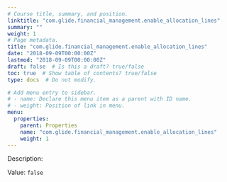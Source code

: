```yaml
---
# Course title, summary, and position.
linktitle: "com.glide.financial_management.enable_allocation_lines"
summary: ""
weight: 1
# Page metadata.
title: "com.glide.financial_management.enable_allocation_lines"
date: "2018-09-09T00:00:00Z"
lastmod: "2018-09-09T00:00:00Z"
draft: false  # Is this a draft? true/false
toc: true  # Show table of contents? true/false
type: docs  # Do not modify.

# Add menu entry to sidebar.
# - name: Declare this menu item as a parent with ID name.
# - weight: Position of link in menu.
menu:
  properties:
    parent: Properties
    name: "com.glide.financial_management.enable_allocation_lines"
    weight: 1
---
```


Description: 


Value: `false`